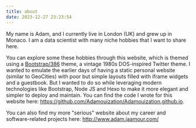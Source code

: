 ```yaml
---
title: about
date: 2023-12-27 23:23:54
---
```


My name is Adam, and I currently live in London (UK) and grew up in Monaco. I am a data scientist with many niche hobbies that I want to share here. 

You can explore some these hobbies through this website, which is themed using a <a href="https://github.com/kristopolous/BOOTSTRA.386" target="_blank">Bootstrap/386</a> theme, a vintage 1980s DOS-inspired Twitter theme. I wanted to emulate the earlier days of having a static personal website (similar to GeoCities) with poor but simple layouts filled with iframe widgets and a guestbook. But I wanted to do so while leveraging modern technologies like Bootstrap, Node JS and Hexo to make it more elegant and simpler to deploy and maintain. You can find the code I wrote for this website here: https://github.com/Adamouization/Adamouization.github.io.

You can also find my more "serious" website about my career and software-related projects here: http://www.adam.jaamour.com/